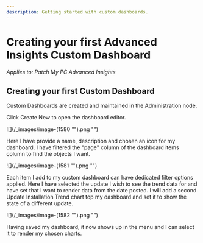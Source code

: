 ```yaml
---
description: Getting started with custom dashboards.
---
```


# Creating your first Advanced Insights Custom Dashboard

_Applies to: Patch My PC Advanced Insights_

## Creating your first Custom Dashboard

Custom Dashboards are created and maintained in the Administration node.

Click Create New to open the dashboard editor.

!\[]\(/\_images/image-(1580 "").png "")

Here I have provide a name, description and chosen an icon for my dashboard. I have filtered the "page" column of the dashboard items column to find the objects I want.

!\[]\(/\_images/image-(1581 "").png "")

Each item I add to my custom dashboard can have dedicated filter options applied. Here I have selected the update I wish to see the trend data for and have set that I want to render data from the date posted. I will add a second Update Installation Trend chart top my dashboard and set it to show the state of a different update.

!\[]\(/\_images/image-(1582 "").png "")

Having saved my dashboard, it now shows up in the menu and I can select it to render my chosen charts.
